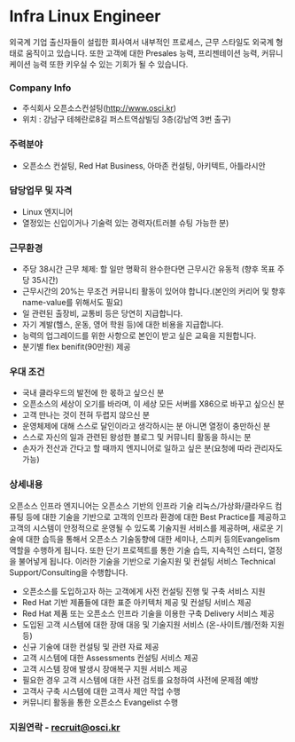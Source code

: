 # Infra Linux Engineer
외국계 기업 출신자들이 설립한 회사여서 내부적인 프로세스, 근무 스타일도 외국계 형태로 움직이고 있습니다.
또한 고객에 대한 Presales 능력, 프리젠테이션 능력, 커뮤니케이션 능력 또한 키우실 수 있는 기회가 될 수 있습니다.

### Company Info
* 주식회사 오픈소스컨설팅(http://www.osci.kr)
* 위치 : 강남구 테헤란로8길 퍼스트역삼빌딩 3층(강남역 3번 출구)
 
### 주력분야
- 오픈소스 컨설팅, Red Hat Business, 아마존 컨설팅, 아키텍트, 아틀라시안

### 담당업무 및 자격
* Linux 엔지니어
* 열정있는 신입이거나 기술력 있는 경력자(트러블 슈팅 가능한 분)

### 근무환경
* 주당 38시간 근무 체제: 할 일만 명확히 완수한다면 근무시간 유동적 (향후 목표 주당 35시간)
* 근무시간의 20%는 무조건 커뮤니티 활동이 있어야 합니다.(본인의 커리어 및 향후 name-value를 위해서도 필요)
* 일 관련된 출장비, 교통비 등은 당연히 지급합니다.
* 자기 계발(헬스, 운동, 영어 학원 등)에 대한 비용을 지급합니다.
* 능력의 업그레이드를 위한 사항으로 본인이 받고 싶은 교육을 지원합니다.
* 분기별 flex benifit(90만원) 제공 


### 우대 조건
* 국내 클라우드의 발전에 한 몫하고 싶으신 분
* 오픈소스의 세상이 오기를 바라며, 이 세상 모든 서버를 X86으로 바꾸고 싶으신 분
* 고객 만나는 것이 전혀 두렵지 않으신 분
* 운영체제에 대해 스스로 달인이라고 생각하시는 분 아니면 열정이 충만하신 분 
* 스스로 자신의 일과 관련된 왕성한 블로그 및 커뮤니티 활동을 하시는 분
* 손자가 전산과 간다고 할 때까지 엔지니어로 일하고 싶은 분(요청에 따라 관리자도 가능)

### 상세내용
오픈소스 인프라 엔지니어는 오픈소스 기반의 인프라 기술 리눅스/가상화/클라우드 컴퓨팅 등에 대한 기술을 기반으로 고객의 인프라 환경에 대한 Best Practice를 제공하고 고객의 시스템이 안정적으로 운영될 수 있도록 기술지원 서비스를 제공하며, 새로운 기술에 대한 습득을 통해서 오픈소스 기술동향에 대한 세미나, 스피커 등의Evangelism 역할을 수행하게 됩니다. 또한 단기 프로젝트를 통한 기술 습득, 지속적인 스터디, 열정을 불어넣게 됩니다.
이러한 기술을 기반으로 기술지원 및 컨설팅 서비스 Technical Support/Consulting을 수행합니다.
* 오픈소스를 도입하고자 하는 고객에게 사전 컨설팅 진행 및 구축 서비스 지원
* Red Hat 기반 제품들에 대한 표준 아키텍처 제공 및 컨설팅 서비스 제공
* Red Hat 제품 또는 오픈소스 인프라 기술을 이용한 구축 Delivery 서비스 제공 
* 도입된 고객 시스템에 대한 장애 대응 및 기술지원 서비스 (온-사이트/웹/전화 지원 등)
* 신규 기술에 대한 컨설팅 및 관련 자료 제공
* 고객 시스템에 대한 Assessments 컨설팅 서비스 제공
* 고객 시스템 장애 발생시 장애복구 지원 서비스 제공
* 필요한 경우 고객 시스템에 대한 사전 검토를 요청하여 사전에 문제점 예방
* 고객사 구축 시스템에 대한 고객사 제안 작업 수행
* 커뮤니티 활동을 통한 오픈소스 Evangelist 수행

### 지원연락 - recruit@osci.kr
